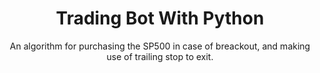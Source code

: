 <h1 align="center">Trading Bot With Python</h1>

<p align="center">An algorithm for purchasing the SP500 in case of breackout, and making use of trailing stop to exit.</p>